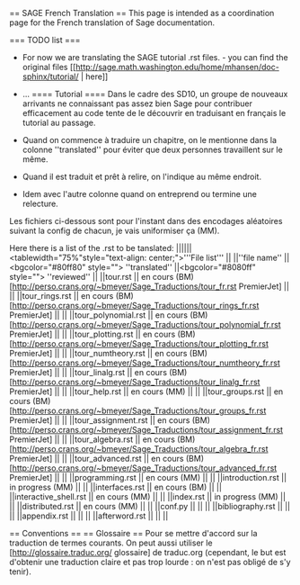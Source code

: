 == SAGE French Translation ==
This page is intended as a coordination page for the French translation of Sage documentation.

=== TODO list ===
 * For now we are translating the SAGE tutorial .rst files. - you can find the original files [[http://sage.math.washington.edu/home/mhansen/doc-sphinx/tutorial/ | here]]
 * ...
==== Tutorial ====
Dans le cadre des SD10, un groupe de nouveaux arrivants ne connaissant pas assez bien Sage pour contribuer efficacement au code tente de le découvrir en traduisant en français le tutorial au passage.

 * Quand on commence à traduire un chapitre, on le mentionne dans la colonne ''translated'' pour éviter que deux personnes travaillent sur le même.
 * Quand il est traduit et prêt à relire, on l'indique au même endroit.
 * Idem avec l'autre colonne quand on entreprend ou termine une relecture.

Les fichiers ci-dessous sont pour l'instant dans des encodages aléatoires suivant la config de chacun, je vais uniformiser ça (MM).

Here there is a list of the .rst to be tanslated:
||||||<tablewidth="75%"style="text-align: center;">'''File list''' ||
||''file name'' ||<bgcolor="#80ff80" style=""> ''translated'' ||<bgcolor="#8080ff" style=""> ''reviewed'' ||
||tour.rst || en cours (BM) [http://perso.crans.org/~bmeyer/Sage_Traductions/tour_fr.rst PremierJet] || ||
||tour_rings.rst || en cours (BM) [http://perso.crans.org/~bmeyer/Sage_Traductions/tour_rings_fr.rst PremierJet] || ||
||tour_polynomial.rst || en cours (BM) [http://perso.crans.org/~bmeyer/Sage_Traductions/tour_polynomial_fr.rst PremierJet] || ||
||tour_plotting.rst || en cours (BM) [http://perso.crans.org/~bmeyer/Sage_Traductions/tour_plotting_fr.rst PremierJet] || ||
||tour_numtheory.rst || en cours (BM) [http://perso.crans.org/~bmeyer/Sage_Traductions/tour_numtheory_fr.rst PremierJet]  || ||
||tour_linalg.rst || en cours (BM) [http://perso.crans.org/~bmeyer/Sage_Traductions/tour_linalg_fr.rst PremierJet]  || ||
||tour_help.rst || en cours (MM) || ||
||tour_groups.rst || en cours (BM) [http://perso.crans.org/~bmeyer/Sage_Traductions/tour_groups_fr.rst PremierJet] || ||
||tour_assignment.rst || en cours (BM) [http://perso.crans.org/~bmeyer/Sage_Traductions/tour_assignment_fr.rst PremierJet] || ||
||tour_algebra.rst || en cours (BM) [http://perso.crans.org/~bmeyer/Sage_Traductions/tour_algebra_fr.rst PremierJet] || ||
||tour_advanced.rst || en cours (BM) [http://perso.crans.org/~bmeyer/Sage_Traductions/tour_advanced_fr.rst PremierJet]  || ||
||programming.rst || en cours (MM) || ||
||introduction.rst || in progress (MM) || ||
||interfaces.rst || en cours (BM) || ||
||interactive_shell.rst || en cours (MM) || ||
||index.rst || in progress (MM) || ||
||distributed.rst || en cours (MM) || ||
||conf.py || || ||
||bibliography.rst || || ||
||appendix.rst || || ||
||afterword.rst || || ||


== Conventions ==
== Glossaire ==
Pour se mettre d'accord sur la traduction de termes courants. On peut aussi utiliser le [http://glossaire.traduc.org/ glossaire] de traduc.org (cependant, le but est d'obtenir une traduction claire et pas trop lourde : on n'est pas obligé de s'y tenir).

